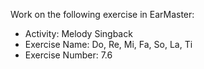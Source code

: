 Work on the following exercise in EarMaster:
- Activity: Melody Singback
- Exercise Name: Do, Re, Mi, Fa, So, La, Ti
- Exercise Number: 7.6
